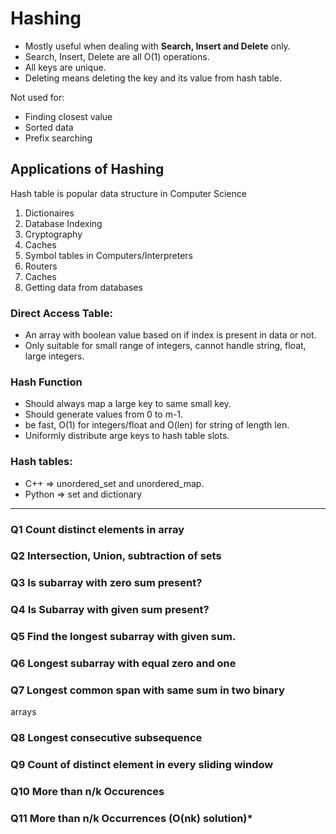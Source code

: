 # Hashing

- Mostly useful when dealing with **Search, Insert and Delete** only.
- Search, Insert, Delete are all O(1) operations.
- All keys are unique.
- Deleting means deleting the key and its value from hash table.


Not used for:
- Finding closest value
- Sorted data
- Prefix searching

## Applications of Hashing
Hash table is popular data structure in Computer Science
1. Dictionaires
2. Database Indexing
3. Cryptography
4. Caches
5. Symbol tables in Computers/Interpreters
6. Routers
7. Caches
8. Getting data from databases


### Direct Access Table:
- An array with boolean value based on if index is present in data or not.
- Only suitable for small range of integers, cannot handle string, float, large integers.

### Hash Function
- Should always map a large key to same small key.
- Should generate values from 0 to m-1.
- be fast, O(1) for integers/float and O(len) for string of length len.
- Uniformly distribute arge keys to hash table slots.


### Hash tables: 
- C++ => unordered_set and unordered_map.
- Python => set and dictionary


___

### Q1 Count distinct elements in array
### Q2 Intersection, Union, subtraction of sets
### Q3 Is subarray with zero sum present?
### Q4 Is Subarray with given sum present?
### Q5 Find the longest subarray with given sum.
### Q6 Longest subarray with equal zero and one
### Q7 Longest common span with same sum in two binary 
arrays
### Q8 Longest consecutive subsequence
### Q9 Count of distinct element in every sliding window
### Q10 More than n/k Occurences
### Q11 More than n/k Occurrences (O(nk) solution)*

